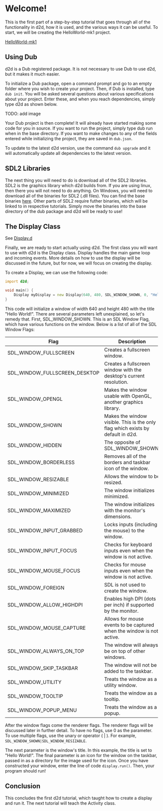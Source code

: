# Welcome!

This is the first part of a step-by-step tutorial that goes through all of the functionality in d2d, how it is used, and the various ways it can be useful. To start, we will be creating the HelloWorld-mk1 project.

[HelloWorld-mk1](https://github.com/KadinTucker/d2d-tutorials/tree/master/1-HelloWorld-mk1)

## Using Dub

d2d is a Dub registered package. It is not necessary to use Dub to use d2d, but it makes it much easier.

To initialize a Dub package, open a command prompt and go to an empty folder where you wish to create your project. Then, if Dub is installed, type `dub init`. You will be asked several questions about various specifications about your project. Enter these, and when you reach dependencies, simply type d2d as shown below.

TODO: add image

Your Dub project is then complete! It will already have started making some code for you in source. If you want to run the project, simply type dub run when in the base directory. If you want to make changes to any of the fields entered while initializing the project, they are saved in `dub.json`. 

To update to the latest d2d version, use the command `dub upgrade` and it will automatically update all dependencies to the latest version.

## SDL2 Libraries

The next thing you will need to do is download all of the SDL2 libraries. SDL2 is the graphics library which d2d builds from. If you are using linux, then there you will not need to do anything. On Windows, you will need to download all of the binaries for SDL2 (.dll files). You can find the base binaries [here](https://www.libsdl.org/download-2.0.php). Other parts of SDL2 require futher binaries, which will be linked to in respective tutorials. Simply move the binaries into the base directory of the dub package and d2d will be ready to use!

## The Display Class

See [Display.d](../wiki/Display)

Finally, we are ready to start actually using d2d. The first class you will want to use with d2d is the Display class. Display handles the main game loop and incoming events. More details on how to use the display will be discussed in the future, but for now, we will focus on creating the display.

To create a Display, we can use the following code:
```D
import d2d;

void main() {
    Display myDisplay = new Display(640, 480, SDL_WINDOW_SHOWN, 0, "Hello World!", null);
}
```

This code will initialize a window of width 640 and height 480 with the title "Hello World!". There are several parameters left unexplained, so let's remedy that. First, SDL_WINDOW_SHOWN. This is an SDL Window Flag, which have various functions on the window. Below is a list of all of the SDL Window Flags:

|Flag|Description|
|-|-|
|SDL_WINDOW_FULLSCREEN|Creates a fullscreen window.|
|SDL_WINDOW_FULLSCREEN_DESKTOP|Creates a fullscreen window with the desktop's current resolution.|
|SDL_WINDOW_OPENGL|Makes the window usable with OpenGL, another graphics library.|
|SDL_WINDOW_SHOWN|Makes the window visible. This is the only flag which exists by default in d2d.|
|SDL_WINDOW_HIDDEN|The opposite of SDL_WINDOW_SHOWN.|
|SDL_WINDOW_BORDERLESS|Removes all of the borders and taskbar icon of the window.|
|SDL_WINDOW_RESIZABLE|Allows the window to be resized.|
|SDL_WINDOW_MINIMIZED|The window initializes minimized.|
|SDL_WINDOW_MAXIMIZED|The window initializes with the monitor's dimensions.|
|SDL_WINDOW_INPUT_GRABBED|Locks inputs (including the mouse) to the window.|
|SDL_WINDOW_INPUT_FOCUS|Checks for keyboard inputs even when the window is not active.|
|SDL_WINDOW_MOUSE_FOCUS|Checks for mouse inputs even when the window is not active.|
|SDL_WINDOW_FOREIGN|SDL is not used to create the window.|
|SDL_WINDOW_ALLOW_HIGHDPI|Enables high DPI (dots per inch) if supported by the monitor.|
|SDL_WINDOW_MOUSE_CAPTURE|Allows for mouse events to be captured when the window is not active.|
|SDL_WINDOW_ALWAYS_ON_TOP|The window will always be on top of other windows.|
|SDL_WINDOW_SKIP_TASKBAR|The window will not be added to the taskbar.|
|SDL_WINDOW_UTILITY|Treats the window as a utility window.|
|SDL_WINDOW_TOOLTIP|Treats the window as a tooltip.|
|SDL_WINDOW_POPUP_MENU|Treats the window as a popup.|

After the window flags come the renderer flags. The renderer flags will be discussed later in further detail. To have no flags, use 0 as the parameter. To use multiple flags, use the unary or operator ( | ). For example, `SDL_WINDOW_SHOWN|SDL_WINDOW_RESIZABLE`.

The next parameter is the window's title. In this example, the title is set to "Hello World!". The final parameter is an icon for the window on the taskbar, passed in as a directory for the image used for the icon. Once you have constructed your window, enter the line of code `display.run()`. Then, your program should run! 

## Conclusion

This concludes the first d2d tutorial, which taught how to create a display and run it. The next tutorial will teach the Activity class.
